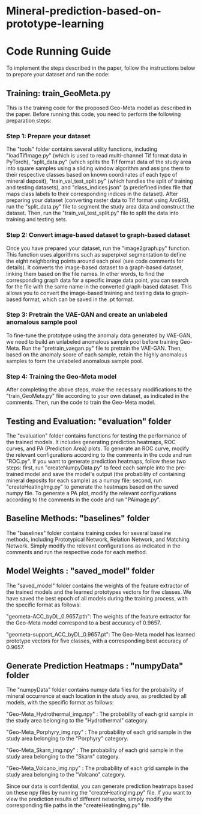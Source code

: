 # Mineral-prediction-based-on-prototype-learning
# Code Running Guide
To implement the steps described in the paper, follow the instructions below to prepare your dataset and run the code:
## Training: train_GeoMeta.py
This is the training code for the proposed Geo-Meta model as described in the paper. Before running this code, you need to perform the following preparation steps:
### Step 1: Prepare your dataset
The "tools" folder contains several utility functions, including "loadTifImage.py" (which is used to read multi-channel Tif format data in PyTorch), "split_data.py" (which splits the Tif format data of the study area into square samples using a sliding window algorithm and assigns them to their respective classes based on known coordinates of each type of mineral deposit), "train_val_test_split.py" (which handles the split of training and testing datasets), and "class_indices.json" (a predefined index file that maps class labels to their corresponding indices in the dataset). After preparing your dataset (converting raster data to Tif format using ArcGIS), run the "split_data.py" file to segment the study area data and construct the dataset. Then, run the "train_val_test_split.py" file to split the data into training and testing sets.
### Step 2: Convert image-based dataset to graph-based dataset
Once you have prepared your dataset, run the "image2graph.py" function. This function uses algorithms such as superpixel segmentation to define the eight neighboring points around each pixel (see code comments for details). It converts the image-based dataset to a graph-based dataset, linking them based on the file names. In other words, to find the corresponding graph data for a specific image data point, you can search for the file with the same name in the converted graph-based dataset. This allows you to convert the image-based training and testing data to graph-based format, which can be saved in the .pt format.
### Step 3: Pretrain the VAE-GAN and create an unlabeled anomalous sample pool
To fine-tune the prototype using the anomaly data generated by VAE-GAN, we need to build an unlabeled anomalous sample pool before training Geo-Meta. Run the "pretrain_vaegan.py" file to pretrain the VAE-GAN. Then, based on the anomaly score of each sample, retain the highly anomalous samples to form the unlabeled anomalous sample pool.
### Step 4: Training the Geo-Meta model
After completing the above steps, make the necessary modifications to the "train_GeoMeta.py" file according to your own dataset, as indicated in the comments. Then, run the code to train the Geo-Meta model.
## Testing and Evaluation: "evaluation" folder
The "evaluation" folder contains functions for testing the performance of the trained models. It includes generating prediction heatmaps, ROC curves, and PA (Prediction Area) plots. To generate an ROC curve, modify the relevant configurations according to the comments in the code and run "ROC.py". If you want to generate prediction heatmaps, follow these two steps: first, run "createNumpyData.py" to feed each sample into the pre-trained model and save the model's output (the probability of containing mineral deposits for each sample) as a numpy file; second, run "createHeatingImg.py" to generate the heatmaps based on the saved numpy file. To generate a PA plot, modify the relevant configurations according to the comments in the code and run "PAimage.py".
## Baseline Methods: "baselines" folder
The "baselines" folder contains training codes for several baseline methods, including Prototypical Network, Relation Network, and Matching Network. Simply modify the relevant configurations as indicated in the comments and run the respective code for each method.
## Model Weights : "saved_model" folder
The "saved_model" folder contains the weights of the feature extractor of the trained models and the learned prototypes vectors for five classes. We have saved the best epoch of all models during the training process, with the specific format as follows:

"geometa-ACC_byDL_0.9657.pth": The weights of the feature extractor for the Geo-Meta model correspond to a best accuracy of 0.9657.

"geometa-support_ACC_byDL_0.9657.pt": The Geo-Meta model has learned prototype vectors for five classes, with a corresponding best accuracy of 0.9657.
## Generate Prediction Heatmaps : "numpyData" folder
The "numpyData" folder contains numpy data files for the probability of mineral occurrence at each location in the study area, as predicted by all models, with the specific format as follows:

"Geo-Meta_Hydrothermal_img.npy" : The probability of each grid sample in the study area belonging to the "Hydrothermal" category.

"Geo-Meta_Porphyry_img.npy" : The probability of each grid sample in the study area belonging to the "Porphyry" category.

"Geo-Meta_Skarn_img.npy" : The probability of each grid sample in the study area belonging to the "Skarn" category.

"Geo-Meta_Volcano_img.npy" : The probability of each grid sample in the study area belonging to the "Volcano" category.

Since our data is confidential, you can generate prediction heatmaps based on these npy files by running the "createHeatingImg.py" file. If you want to view the prediction results of different networks, simply modify the corresponding file paths in the "createHeatingImg.py" file.


